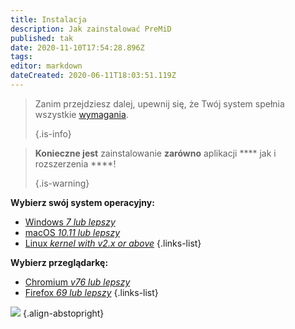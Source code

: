 ```yaml
---
title: Instalacja
description: Jak zainstalować PreMiD
published: tak
date: 2020-11-10T17:54:28.896Z
tags:
editor: markdown
dateCreated: 2020-06-11T18:03:51.119Z
---
```


> Zanim przejdziesz dalej, upewnij się, że Twój system spełnia wszystkie [wymagania](/install/requirements). 
> 
> {.is-info}

> **Konieczne jest** zainstalowanie **zarówno** aplikacji **** jak i rozszerzenia ****! 
> 
> {.is-warning}

**Wybierz swój system operacyjny:**
- [Windows *7 lub lepszy*](/install/windows)
- [macOS *10.11 lub lepszy*](/install/macos)
- [Linux *kernel with v2.x or above*](/install/linux)
{.links-list}

**Wybierz przeglądarkę:**
- [Chromium *v76 lub lepszy*](/install/chromium)
- [Firefox *69 lub lepszy*](/install/firefox)
{.links-list}

![](https://a.icons8.com/ajlQdsfa/FZhYWV/svg.svg) {.align-abstopright}